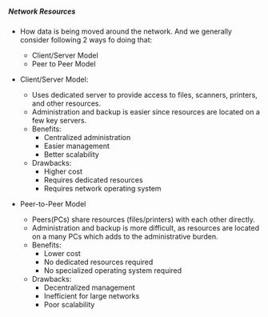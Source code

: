 ##### Network Resources

- How data is being moved around the network. And we generally consider following 2 ways fo doing that:
  - Client/Server Model
  - Peer to Peer Model

- Client/Server Model:
  - Uses dedicated server to provide access to files, scanners, printers, and other resources.
  - Administration and backup is easier since resources are located on a few key servers.
  - Benefits:
    - Centralized administration
    - Easier management
    - Better scalability
  - Drawbacks:
    - Higher cost
    - Requires dedicated resources
    - Requires network operating system
    
- Peer-to-Peer Model
  - Peers(PCs) share resources (files/printers) with each other directly.
  - Administration and backup is more difficult, as resources are located on a many PCs which adds to the administrative burden.
  - Benefits:
    - Lower cost
    - No dedicated resources required
    - No specialized operating system required
  - Drawbacks:
    - Decentralized management
    - Inefficient for large networks
    - Poor scalability